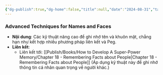 ```yaml
---
{"dg-publish":true,"dg-home":false,"title":null,"date":"2024-08-31","tags":["#books","#memory","#How_to_Develop_A_Super_Power_Memory"],"Chương":"Chương17","dg-path":"Books/How to Develop A Super-Power Memory/Chapter 17 - More about Names and Faces.md","permalink":"/books/how-to-develop-a-super-power-memory/chapter-17-more-about-names-and-faces/","dgPassFrontmatter":true,"noteIcon":"","updated":"2025-01-30T14:25:53.449+07:00"}
---
```


### Advanced Techniques for Names and Faces

- **Nội dung**: Các kỹ thuật nâng cao để ghi nhớ tên và khuôn mặt, chẳng hạn như kết hợp nhiều phương pháp liên kết và Peg.
- **Liên kết**:
    - Liên kết tới: [[Publish/Books/How to Develop A Super-Power Memory/Chapter 18 - Remembering Facts about People\|Chapter 18 - Remembering Facts about People]] (Áp dụng kỹ thuật này để ghi nhớ thông tin cá nhân quan trọng về người khác.)